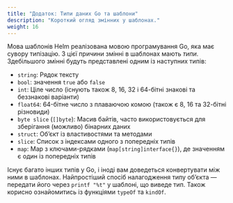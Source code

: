 ```yaml
---
title: "Додаток: Типи даних Go та шаблони"
description: "Короткий огляд змінних у шаблонах."
weight: 16
---
```


Мова шаблонів Helm реалізована мовою програмування Go, яка має сувору типізацію. З цієї причини змінні в шаблонах мають _типи_. Здебільшого змінні будуть представлені одним із наступних типів:

- `string`: Рядок тексту
- `bool`: значення `true` або `false`
- `int`: Ціле число (існують також 8, 16, 32 і 64-бітні знакові та беззнакові варіанти)
- `float64`: 64-бітне число з плаваючою комою (також є 8, 16 та 32-бітні різновиди)
- `byte slice` (`[]byte`): Масив байтів, часто використовується для зберігання (можливо) бінарних даних
- `struct`: Обʼєкт із властивостями та методами
- `slice`: Список з індексами одного з попередніх типів
- `map`: Map з ключами-рядками (`map[string]interface{}`), де значенням є один із попередніх типів

Існує багато інших типів у Go, і іноді вам доведеться конвертувати між ними в шаблонах. Найпростіший спосіб налагодження типу обʼєкта — передати його через `printf "%t"` у шаблоні, що виведе тип. Також корисно ознайомитись із функціями `typeOf` та `kindOf`.
